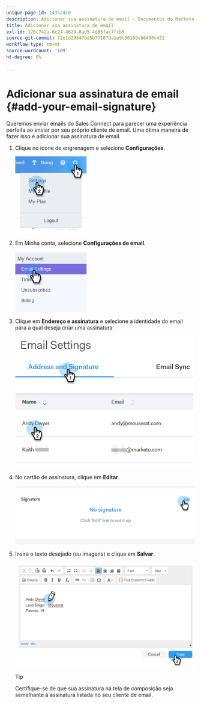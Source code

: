 ```yaml
---
unique-page-id: 14352410
description: Adicionar sua assinatura de email - Documentos do Marketo - Documentação do produto
title: Adicionar sua assinatura de email
exl-id: 176c742a-6c24-4629-8ad5-4d85fac7fcb5
source-git-commit: 72e1d29347bd5b77107da1e9c30169cb6490c432
workflow-type: tm+mt
source-wordcount: '109'
ht-degree: 0%

---
```


# Adicionar sua assinatura de email {#add-your-email-signature}

Queremos enviar emails do Sales Connect para parecer uma experiência perfeita ao enviar por seu próprio cliente de email. Uma ótima maneira de fazer isso é adicionar sua assinatura de email.

1. Clique no ícone de engrenagem e selecione **Configurações**.

   ![](assets/add-your-email-signature-1.png)

1. Em Minha conta, selecione **Configurações de email**.

   ![](assets/add-your-email-signature-2.png)

1. Clique em **Endereço e assinatura** e selecione a identidade do email para a qual deseja criar uma assinatura.

   ![](assets/add-your-email-signature-3.png)

1. No cartão de assinatura, clique em **Editar**.

   ![](assets/add-your-email-signature-4.png)

1. Insira o texto desejado (ou imagens) e clique em **Salvar**.

   ![](assets/add-your-email-signature-5.png)

   >[!TIP]
   >
   >Certifique-se de que sua assinatura na tela de composição seja semelhante à assinatura listada no seu cliente de email.
